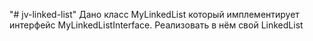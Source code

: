 "# jv-linked-list" 
Дано класс MyLinkedList который имплементирует интерфейс MyLinkedListInterface. Реализовать в нём свой LinkedList
